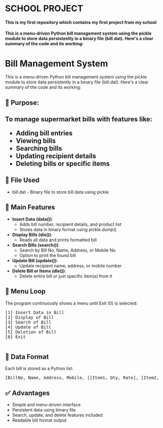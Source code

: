 # SCHOOL PROJECT
<div>
<h4>This is my first repository which contains my first project from my school<h4>
This is a menu-driven Python bill management system using the pickle module to store data persistently in a binary file (bill.dat). Here's a clear summary of the code and its working:

<h1>Bill Management System</h1>
This is a menu-driven Python bill management system using the pickle module to store data persistently in a binary file (bill.dat). Here's a clear summary of the code and its working:

<h2>🧾 Purpose:<h2>
<p>To manage supermarket bills with features like:</p>
<ul>
         <li>Adding bill entries</li>
         <li>Viewing bills</li>
         <li>Searching bills</li>
         <li>Updating recipient details</li>
         <li>Deleting bills or specific items</li>
</ul>

<h2>📁 File Used</h2>
    <ul>
        <li><span class="code">bill.dat</span> - Binary file to store bill data using <span class="code">pickle</span></li>
    </ul>

<h2>🔧 Main Features</h2>
    <ul>
        <li><strong>Insert Data (<span class="code">data()</span>)</strong>:
            <ul>
                <li>Adds bill number, recipient details, and product list</li>
                <li>Stores data in binary format using <span class="code">pickle.dump()</span></li>
            </ul>
        </li>
        <li><strong>Display Bills (<span class="code">dis()</span>)</strong>:
            <ul>
                <li>Reads all data and prints formatted bill</li>
            </ul>
        </li>
        <li><strong>Search Bills (<span class="code">search()</span>)</strong>:
            <ul>
                <li>Search by Bill No, Name, Address, or Mobile No</li>
                <li>Option to print the found bill</li>
            </ul>
        </li>
        <li><strong>Update Bill (<span class="code">update()</span>)</strong>:
            <ul>
                <li>Update recipient name, address, or mobile number</li>
            </ul>
        </li>
        <li><strong>Delete Bill or Items (<span class="code">dle()</span>)</strong>:
            <ul>
                <li>Delete entire bill or just specific item(s) from it</li>
            </ul>
        </li>
    </ul>

<h2>🔁 Menu Loop</h2>
    <p>The program continuously shows a menu until Exit (0) is selected:</p>
    <pre class="code">
[1] Insert Data in Bill
[2] Display of Bill
[3] Search of Bill
[4] Update of Bill
[5] Deletion of Bill
[0] Exit
    </pre>

<h2>🧠 Data Format</h2>
    <p>Each bill is stored as a Python list:</p>
    <pre class="code">[BillNo, Name, Address, Mobile, [[Item1, Qty, Rate], [Item2, Qty, Rate], ...]]</pre>

<h2>✅ Advantages</h2>
    <ul>
        <li>Simple and menu-driven interface</li>
        <li>Persistent data using binary file</li>
        <li>Search, update, and delete features included</li>
        <li>Readable bill format output</li>
    </ul>



